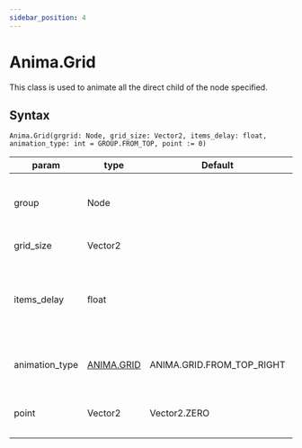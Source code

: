 ```yaml
---
sidebar_position: 4
---
```


# Anima.Grid

This class is used to animate all the direct child of the node specified.

## Syntax

```gdscript
Anima.Grid(grgrid: Node, grid_size: Vector2, items_delay: float, animation_type: int = GROUP.FROM_TOP, point := 0)
```

| param | type | Default | Description |
|---|---|---|---|
| group | Node | | The node of whom children we want to animate |
| grid_size | Vector2 | | The grid size |
| items_delay | float | | The incremental delay to apply for each child of the group |
| animation_type | [ANIMA.GRID](#animation-type) | ANIMA.GRID.FROM_TOP_RIGHT | The order to which animate the elements |
| point | Vector2 | Vector2.ZERO | The starting point of the animation |


